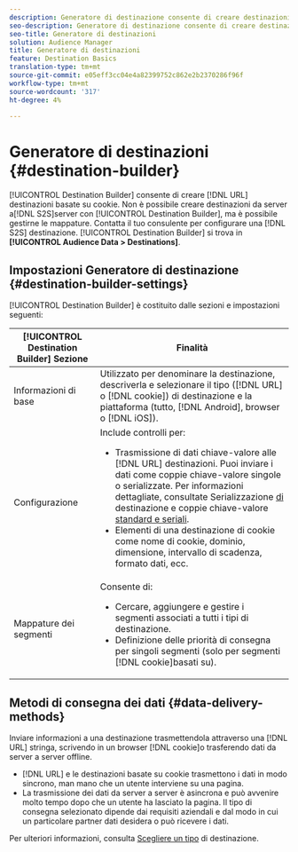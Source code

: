 ```yaml
---
description: Generatore di destinazione consente di creare destinazioni URL DNL o basate su cookie. Non è possibile creare destinazioni da server a server (S2S) con Generatore di destinazione, ma è possibile gestirne le mappature. Contatta il tuo consulente per configurare una destinazione S2S. Il Generatore di destinazioni si trova in Dati pubblico > Destinazioni.
seo-description: Generatore di destinazione consente di creare destinazioni URL DNL o basate su cookie. Non è possibile creare destinazioni da server a server (S2S) con Generatore di destinazione, ma è possibile gestirne le mappature. Contatta il tuo consulente per configurare una destinazione S2S. Il Generatore di destinazioni si trova in Dati pubblico > Destinazioni.
seo-title: Generatore di destinazioni
solution: Audience Manager
title: Generatore di destinazioni
feature: Destination Basics
translation-type: tm+mt
source-git-commit: e05eff3cc04e4a82399752c862e2b2370286f96f
workflow-type: tm+mt
source-wordcount: '317'
ht-degree: 4%

---
```



# Generatore di destinazioni {#destination-builder}

[!UICONTROL Destination Builder] consente di creare [!DNL URL] destinazioni basate su cookie. Non è possibile creare destinazioni da server a[!DNL S2S]server con [!UICONTROL Destination Builder], ma è possibile gestirne le mappature. Contatta il tuo consulente per configurare una [!DNL S2S] destinazione. [!UICONTROL Destination Builder] si trova in **[!UICONTROL Audience Data > Destinations]**.

## Impostazioni Generatore di destinazione {#destination-builder-settings}

<!-- destination-builder.xml -->

[!UICONTROL Destination Builder] è costituito dalle sezioni e impostazioni seguenti:

| [!UICONTROL Destination Builder] Sezione | Finalità |
|--- |--- |
| Informazioni di base | Utilizzato per denominare la destinazione, descriverla e selezionare il tipo ([!DNL URL] o [!DNL cookie]) di destinazione e la piattaforma (tutto, [!DNL Android], browser o [!DNL iOS]). |
| Configurazione | Include controlli per: <br/><ul><li>Trasmissione di dati chiave-valore alle [!DNL URL] destinazioni. Puoi inviare i dati come coppie chiave-valore singole o serializzate. Per informazioni dettagliate, consultate Serializzazione [di](../../features/destinations/key-value-pairs.md#destination-serialized) destinazione e coppie chiave-valore [standard e seriali](../../features/destinations/key-value-pairs.md). </li><li>Elementi di una destinazione di cookie come nome di cookie, dominio, dimensione, intervallo di scadenza, formato dati, ecc.</li></ul> |
| Mappature dei segmenti | Consente di: <br/><ul><li>Cercare, aggiungere e gestire i segmenti associati a tutti i tipi di destinazione. </li><li>Definizione delle priorità di consegna per singoli segmenti (solo per segmenti [!DNL cookie]basati su).</li></ul> |

## Metodi di consegna dei dati {#data-delivery-methods}

Inviare informazioni a una destinazione trasmettendola attraverso una [!DNL URL] stringa, scrivendo in un browser [!DNL cookie]o trasferendo dati da server a server offline.

* [!DNL URL] e le destinazioni basate su cookie trasmettono i dati in modo sincrono, man mano che un utente interviene su una pagina.
* La trasmissione dei dati da server a server è asincrona e può avvenire molto tempo dopo che un utente ha lasciato la pagina. Il tipo di consegna selezionato dipende dai requisiti aziendali e dal modo in cui un particolare partner dati desidera o può ricevere i dati.

Per ulteriori informazioni, consulta [Scegliere un tipo](../../features/destinations/destinations.md) di destinazione.